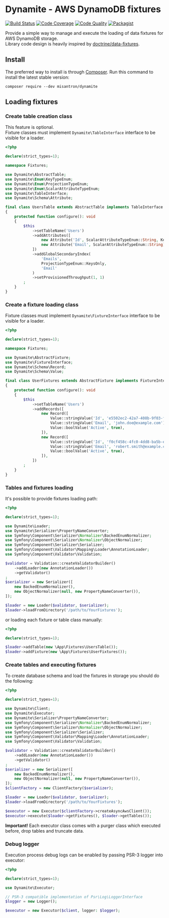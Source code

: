 # Dynamite - AWS DynamoDB fixtures

[![Build Status](https://img.shields.io/github/actions/workflow/status/misantron/dynamite/build.yml?style=flat-square)](https://github.com/misantron/dynamite/actions)
[![Code Coverage](https://img.shields.io/codacy/coverage/14793b443be444dbb19c02ddca1b0118.svg?style=flat-square)](https://app.codacy.com/gh/misantron/dynamite/files)
[![Code Quality](https://img.shields.io/codacy/grade/14793b443be444dbb19c02ddca1b0118.svg?style=flat-square)](https://app.codacy.com/gh/misantron/dynamite)
[![Packagist](https://img.shields.io/packagist/v/misantron/dynamite.svg?style=flat-square)](https://packagist.org/packages/misantron/dynamite)

Provide a simple way to manage and execute the loading of data fixtures for AWS DynamoDB storage.  
Library code design is heavily inspired by [doctrine/data-fixtures](https://github.com/doctrine/data-fixtures).

## Install

The preferred way to install is through [Composer](https://getcomposer.org).
Run this command to install the latest stable version:

```shell
composer require --dev misantron/dynamite
```

## Loading fixtures

### Create table creation class

This feature is optional.  
Fixture classes must implement `Dynamite\TableInterface` interface to be visible for a loader.

```php
<?php

declare(strict_types=1);

namespace Fixtures;

use Dynamite\AbstractTable;
use Dynamite\Enum\KeyTypeEnum;
use Dynamite\Enum\ProjectionTypeEnum;
use Dynamite\Enum\ScalarAttributeTypeEnum;
use Dynamite\TableInterface;
use Dynamite\Schema\Attribute;

final class UsersTable extends AbstractTable implements TableInterface
{
    protected function configure(): void
    {
        $this
            ->setTableName('Users')
            ->addAttributes([
                new Attribute('Id', ScalarAttributeTypeEnum::String, KeyTypeEnum::Hash),
                new Attribute('Email', ScalarAttributeTypeEnum::String),
            ])
            ->addGlobalSecondaryIndex(
                'Emails',
                ProjectionTypeEnum::KeysOnly,
                'Email'
            )
            ->setProvisionedThroughput(1, 1)
        ;
    }
}
```

### Create a fixture loading class

Fixture classes must implement `Dynamite\FixtureInterface` interface to be visible for a loader.

```php
<?php

declare(strict_types=1);

namespace Fixtures;

use Dynamite\AbstractFixture;
use Dynamite\FixtureInterface;
use Dynamite\Schema\Record;
use Dynamite\Schema\Value;

final class UserFixtures extends AbstractFixture implements FixtureInterface
{
    protected function configure(): void
    {
        $this
            ->setTableName('Users')
            ->addRecords([
                new Record([
                    Value::stringValue('Id', 'e5502ec2-42a7-408b-9f03-f8e162b6257e'),
                    Value::stringValue('Email', 'john.doe@example.com'),
                    Value::boolValue('Active', true),
                ]),
                new Record([
                    Value::stringValue('Id', 'f0cf458c-4fc0-4dd8-ba5b-eca6dba9be63'),
                    Value::stringValue('Email', 'robert.smith@example.com'),
                    Value::boolValue('Active', true),
                ]),
            ])
        ;
    }
}
```

### Tables and fixtures loading

It's possible to provide fixtures loading path:

```php
<?php

declare(strict_types=1);

use Dynamite\Loader;
use Dynamite\Serializer\PropertyNameConverter;
use Symfony\Component\Serializer\Normalizer\BackedEnumNormalizer;
use Symfony\Component\Serializer\Normalizer\ObjectNormalizer;
use Symfony\Component\Serializer\Serializer;
use Symfony\Component\Validator\Mapping\Loader\AnnotationLoader;
use Symfony\Component\Validator\Validation;

$validator = Validation::createValidatorBuilder()
    ->addLoader(new AnnotationLoader())
    ->getValidator()
;
$serializer = new Serializer([
    new BackedEnumNormalizer(),
    new ObjectNormalizer(null, new PropertyNameConverter()),
]);

$loader = new Loader($validator, $serializer);
$loader->loadFromDirectory('/path/to/YourFixtures');
```

or loading each fixture or table class manually:

```php
<?php

declare(strict_types=1);

$loader->addTable(new \App\Fixtures\UsersTable());
$loader->addFixture(new \App\Fixtures\UserFixtures());
```

### Create tables and executing fixtures

To create database schema and load the fixtures in storage you should do the following:

```php
<?php

declare(strict_types=1);

use Dynamite\Client;
use Dynamite\Executor;
use Dynamite\Serializer\PropertyNameConverter;
use Symfony\Component\Serializer\Normalizer\BackedEnumNormalizer;
use Symfony\Component\Serializer\Normalizer\ObjectNormalizer;
use Symfony\Component\Serializer\Serializer;
use Symfony\Component\Validator\Mapping\Loader\AnnotationLoader;
use Symfony\Component\Validator\Validation;

$validator = Validation::createValidatorBuilder()
    ->addLoader(new AnnotationLoader())
    ->getValidator()
;
$serializer = new Serializer([
    new BackedEnumNormalizer(),
    new ObjectNormalizer(null, new PropertyNameConverter()),
]);
$clientFactory = new ClientFactory($serializer);

$loader = new Loader($validator, $serializer);
$loader->loadFromDirectory('/path/to/YourFixtures');

$executor = new Executor($clientFactory->createAsyncAwsClient());
$executor->execute($loader->getFixtures(), $loader->getTables());
```

**Important!** Each executor class comes with a purger class which executed before, drop tables and truncate data. 

### Debug logger

Execution process debug logs can be enabled by passing PSR-3 logger into executor:

```php
<?php

declare(strict_types=1);

use Dynamite\Executor;

// PSR-3 compatible implementation of Psr\Log\LoggerInterface
$logger = new Logger();

$executor = new Executor($client, logger: $logger);
```
